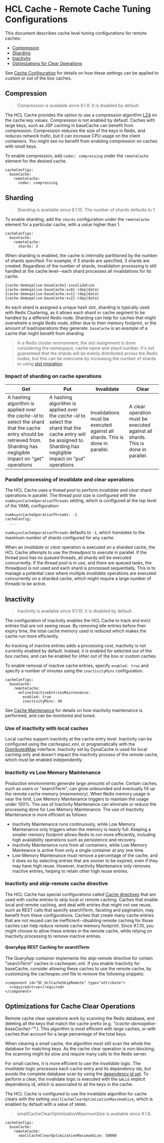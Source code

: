 # HCL Cache - Remote Cache Tuning Configurations

This document describes cache level tuning configurations for remote caches:

- [Compression](#Compression)
- [Sharding](#Sharding)
- [Inactivity](#Inactivity)
- [Optimizations for Clear Operations](#optimizations-for-cache-clear-operations)

See [Cache Configuration](CacheConfiguration.md) for details on how these settings can be applied to custom or out of the box caches.

## Compression

> Compression is available since 9.1.6. It is disabled by default.

The HCL Cache provides the option to use a compression algorithm [LZ4](https://github.com/lz4/lz4) on the cache key values. Compression is not enabled by default. Caches with large keys, such as JSP caching in baseCache can benefit from compression.
Compression reduces the size of the keys in Redis, and reduces network trafic, but it can increase CPU usage on the client containers. You might see no benefit from enabling compression on caches with small keys.

To enable compression, add `codec: compressing` under the `remoteCache` element for the desired cache.
```
cacheConfigs:
  baseCache:
    remoteCache:
      codec: compressing
```

## Sharding

> Sharding is available since 9.1.10. The number of shards defaults to 1.

To enable sharding, add the `shards` configuration under the `remoteCache` element for a particular cache, with a value higher than 1.

```
cacheConfigs:
  baseCache:
    remoteCache:
      shards: 3
```

When sharding is enabled, the cache is internally partitioned by the number of shards specified. For example, if 3 shards are specified, 3 shards are created. Regardless of the number of shards, invalidation processing is still handled at the cache level--each shard processes all invalidations for its cache. 

```
{cache-demoqalive-baseCache}-invalidation
{cache-demoqalive-baseCache:s=0}-(dep|data)
{cache-demoqalive-baseCache:s=1}-(dep|data)
{cache-demoqalive-baseCache:s=2}-(dep|data)
```

As each shard is assigned a unique hash slot, sharding is typically used with Redis Clustering, as it allows each shard or cache segment to be handled by a different Redis node.
Sharding can help for caches that might overwhelm a single Redis node, either due to their memory footprint, or the amount of load/operations they generate. `baseCache` is an example of a cache that might benefit from sharding.

> In a Redis cluster environment, the slot assignment is done considering the namespace, cache name and shard number. It's not guaranteed that the shards will be evenly distributed across the Redis nodes, but this can be overcome by increasing the number of shards or using [slot migration](https://redis.io/commands/cluster-setslot/).

### Impact of sharding on cache operations

Get | Put | Invalidate | Clear
--- | --- | --- | --- |
A hashing algorithm is applied over the *cache-id* to select the shard that the cache entry should be retrieved from. Sharding has negligible impact on "get" operations | A hashing algorithm is applied over the *cache-id* to select the shard that the cache entry will be assigned to. Sharding has negligible impact on "put" operations | Invalidations must be executed against all shards. This is done in parallel.  |  A clear operation must be executed against all shards. This is done in parallel. | 

### Parallel processing of invalidate and clear operations

The HCL Cache uses a thread pool to perform *invalidate* and *clear* shard operations in parallel.  The thread pool size is configured with the `numAsyncCacheOperationThreads` setting, which is configured at the top level of the YAML configuration:

```
numAsyncCacheOperationThreads: -1
cacheConfig:
  ... 
```

`numAsyncCacheOperationThreads` defaults to `-1`, which translates to the maximum number of shards configured for any cache. 

When an *invalidate* or *clear* operation is executed on a sharded cache, the HCL Cache attempts to use the threadpool to execute in parallel. If the thread pool has no queued threads, all shards will be executed concurrently. If the thread pool is in use, and there are queued tasks, the threadpool is not used and each shard is processed sequentially. This is to manage a potential case where multiple *invalidate* operations are executed concurrently on a sharded cache, which might require a large number of threads to be active. 

## Inactivity

> Inactivity is available since 9.1.10. It is disabled by default.

The configuration of inactivity enables the HCL Cache to track and evict entries that are not seeing reuse. By removing idle entries before their expiry time, the total cache memory used is reduced which makes the cache run more efficiently.

As tracking of inactive entries adds a processing cost, inactivity is not currently enabled by default. Instead, it is enabled for selected out of the box caches, and can be enabled for other out of the box or custom caches.

To enable removal of inactive cache entries, specify `enabled: true` and specify a number of minutes using the `inactivityMins` configuration.

```
cacheConfigs:
  baseCache:
    remoteCache:
      onlineInactiveEntriesMaintenance:
        enabled: true
        inactivityMins: 30
```

See [Cache Maintenance](HCLCacheMaintenance.md) for details on how inactivity maintenance is performed, and can be monitored and tuned.

### Use of inactivity with local caches
Local caches support inactivity at the cache entry level. Inactivity can be configured using the *cachespec.xml*, or programatically with the [DistributedMap](CustomCaching.md) interface. Inactivity set by DynaCache is used for local caching only and doesn't impact the inactivity process of the remote cache, which must be enabled independently.

### Inactivity vs Low Memory Maintenance
Production environments generate large amounts of cache. Certain caches, such as users or "searchTerm", can grow unbounded and eventually fill up the remote cache memory (*maxmemory*). When Redis memory usage is near the limit, Low Memory Maintenance triggers to maintain the  usage under 100%. 
The use of Inactivity Maintenance can eliminate or reduce the processing done for Low Memory Maintenance. The use of Inactivity Maintenance is more efficient as follows:
- Inactivity Maintenance runs continuously, while Low Memory Maintenance only triggers when the memory is nearly full. Keeping a smaller memory footprint allows Redis to run more efficiently, including high availability operations such as persistence and recovery.
- Inactivity Maintenance runs from all containers, while Low Memory Mainteance is active from only a single container at any one time.
- Low Memory Maintenance must remove a percentage of the cache, and it does so by selecting entries that are sooner to be expired, even if they may have high reuse. However, Inactivity Maintenance only removes inactive entries, helping to retain other high reuse entries.

### Inactivity and skip-remote cache directive
The HCL Cache has special configurations called [Cache directives](CacheDirectives.md) that are used with cache entries to skip local or remote caching.
Caches that enable local and remote caching, and deal with entries that might not see reuse, such as REST calls that specify searchTerm, faceting and pagination, may benefit from these configurations. Caches that create many cache entries that are not reused can be inefficient--disabling remote caching for those caches can help reduce remote cache memory footprint.
Since 9.1.10, you might choose to allow these entries in the remote cache, while relying on Inactivity processing to remove inactive entries.

#### QueryApp REST Caching for searchTerm 
The QueryApp container implements the *skip-remote* directive for certain "searchTerm" caches in cachespec.xml. If you enable Inactivity for baseCache, consider allowing these caches to use the remote cache, by customizing the cachespec.xml file to remove the following snippets:

``` 
<component id="DC_HclCacheSkipRemote" type="attribute">
  <required>true</required>
</component>
```

## Optimizations for Cache Clear Operations

Remote cache clear operations work by scanning the Redis database, and deleting all the keys that match the cache prefix (e.g. *"{cache-demoqalive-baseCache}-*"*.).
This algorithm is most efficient with large caches, or with caches that account for a large percentage of the total keys.

When clearing a small cache, the algorithm must still scan the whole the database for matching keys. As the cache clear operation is non-blocking, the scanning might be slow and require many calls to the Redis server.

For small caches, it is more efficient to use the *invalidate* logic. The *invalidate* logic processes each cache entry and its dependency ids, but avoids the complete database scan by using the [dependency id set](HCLCacheInRedis.md#dependency-id-information). To perform a clear, the invalidate logic is executed with the `&ALL&` implicit dependency id, which is associated to all the keys in the cache.

The HCL Cache is configured to use the invalidate algorithm for cache clears with the setting `smallCacheClearOptimizationMaximumSize`, which is enabled by default with a value of `50000`.

> smallCacheClearOptimizationMaximumSize is available since 9.1.6.

```
cacheConfigs:
  baseCache:
    remoteCache:
      smallCacheClearOptimizationMaximumSize: 50000
```


